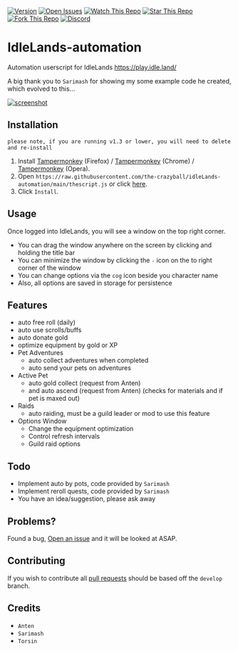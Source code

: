 [![Version](https://img.shields.io/github/v/release/the-crazyball/idleLands-automation)](https://github.com/the-crazyball/idleLands-automation/)
[![Open Issues](https://img.shields.io/github/issues/the-crazyball/idleLands-automation?style=flat)](https://github.com/the-crazyball/idleLands-automation/issues)
[![Watch This Repo](https://img.shields.io/github/watchers/the-crazyball/idleLands-automation?style=social&icon=github)](https://github.com/the-crazyball/idleLands-automation/subscription)
[![Star This Repo](https://img.shields.io/github/stars/the-crazyball/idleLands-automation?style=social&icon=github)](https://github.com/the-crazyball/idleLands-automation/stargazers)
[![Fork This Repo](https://img.shields.io/github/forks/the-crazyball/idleLands-automation?style=social&icon=github)](https://github.com/the-crazyball/idleLands-automation/fork)
[![Discord](https://img.shields.io/discord/748226437450039406?logo=discord&color=7289da&style=flat)](https://discord.gg/HB8QUxh2Qs)

# IdleLands-automation
Automation userscript for IdleLands
https://play.idle.land/

A big thank you to `Sarimash` for showing my some example code he created, which evolved to this... 

[![screenshot](https://i.postimg.cc/8zSK7DWn/tempsnip.png)](https://postimg.cc/D8xdN9xq)

## Installation
`please note, if you are running v1.3 or lower, you will need to delete and re-install`

1. Install [Tampermonkey](https://addons.mozilla.org/en-US/firefox/addon/tampermonkey/) (Firefox) / [Tampermonkey](https://chrome.google.com/webstore/detail/tampermonkey/dhdgffkkebhmkfjojejmpbldmpobfkfo) (Chrome) / [Tampermonkey](https://addons.opera.com/en/extensions/details/tampermonkey-beta/) (Opera).
2. Open `https://raw.githubusercontent.com/the-crazyball/idleLands-automation/main/thescript.js` or click [here](https://raw.githubusercontent.com/the-crazyball/idleLands-automation/main/thescript.js).
3. Click `Install`.

## Usage
Once logged into IdleLands, you will see a window on the top right corner.
- You can drag the window anywhere on the screen by clicking and holding the title bar
- You can minimize the window by clicking the `-` icon on the to right corner of the window
- You can change options via the `cog` icon beside you character name
- Also, all options are saved in storage for persistence

## Features
- auto free roll (daily)
- auto use scrolls/buffs
- auto donate gold
- optimize equipment by gold or XP
- Pet Adventures
  - auto collect adventures when completed
  - auto send your pets on adventures
- Active Pet
  - auto gold collect (request from Anten)
  - and auto ascend (request from Anten) (checks for materials and if pet is maxed out)
- Raids
  - auto raiding, must be a guild leader or mod to use this feature
- Options Window
  - Change the equipment optimization
  - Control refresh intervals
  - Guild raid options

## Todo
- Implement auto by pots, code provided by `Sarimash`
- Implement reroll quests, code provided by `Sarimash`
- You have an idea/suggestion, please ask away

## Problems?
Found a bug, [Open an issue](https://github.com/the-crazyball/idleLands-automation/issues) and it will be looked at ASAP.

## Contributing
If you wish to contribute all [pull requests](https://github.com/the-crazyball/idleLands-automation/pulls) should be based off the `develop` branch.

## Credits
- `Anten`
- `Sarimash`
- `Torsin`
